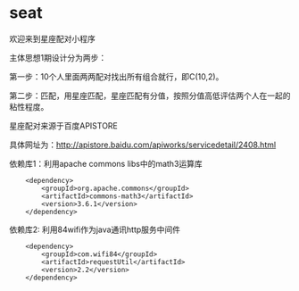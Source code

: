# seat
欢迎来到星座配对小程序

主体思想1期设计分为两步：

第一步：10个人里面两两配对找出所有组合就行，即C(10,2)。

第二步：匹配，用星座匹配，星座匹配有分值，按照分值高低评估两个人在一起的粘性程度。

星座配对来源于百度APISTORE

具体网址为：http://apistore.baidu.com/apiworks/servicedetail/2408.html

依赖库1：利用apache commons libs中的math3运算库

        <dependency>
            <groupId>org.apache.commons</groupId>
            <artifactId>commons-math3</artifactId>
            <version>3.6.1</version>
        </dependency>


依赖库2: 利用84wifi作为java通讯http服务中间件

        <dependency>
            <groupId>com.wifi84</groupId>
            <artifactId>requestUtil</artifactId>
            <version>2.2</version>
        </dependency>


